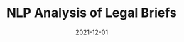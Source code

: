 ---
title: "NLP Analysis of Legal Briefs"
excerpt: "It is a model that takes in legal briefs submitted to U.S. appellate courts and forecast the
appeal outcome."
collection: portfolio
citation: "Anver Khusainov, Clémence Lanfranchi, and Fernando Gonzalez"
venue: 'Data Science Lab @ ETH Zurich'
date: 2021-12-01
paperurl: http://feradauto.github.io/files/legal_nlp.pdf
---